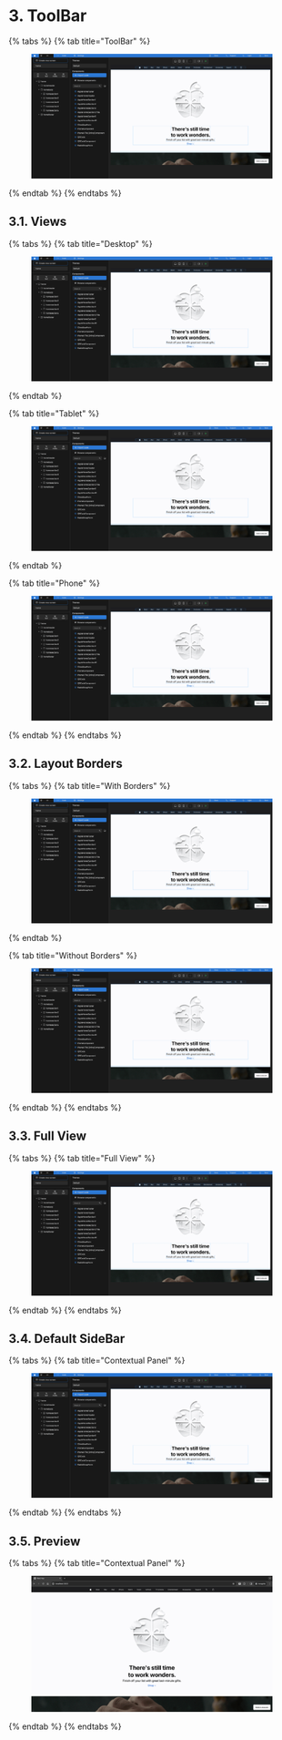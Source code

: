 # 3. ToolBar

{% tabs %}
{% tab title="ToolBar" %}
<figure><img src="../../../../.gitbook/assets/Agua_Apple_Demo.png" alt=""><figcaption></figcaption></figure>
{% endtab %}
{% endtabs %}



## 3.1. Views

{% tabs %}
{% tab title="Desktop" %}
<figure><img src="../../../../.gitbook/assets/Agua_Apple_Demo.png" alt=""><figcaption></figcaption></figure>
{% endtab %}

{% tab title="Tablet" %}
<figure><img src="../../../../.gitbook/assets/Agua_Apple_Demo.png" alt=""><figcaption></figcaption></figure>
{% endtab %}

{% tab title="Phone" %}
<figure><img src="../../../../.gitbook/assets/Agua_Apple_Demo.png" alt=""><figcaption></figcaption></figure>
{% endtab %}
{% endtabs %}



## 3.2. Layout Borders

{% tabs %}
{% tab title="With Borders" %}
<figure><img src="../../../../.gitbook/assets/Agua_Apple_Demo.png" alt=""><figcaption></figcaption></figure>
{% endtab %}

{% tab title="Without Borders" %}
<figure><img src="../../../../.gitbook/assets/Agua_Apple_Demo.png" alt=""><figcaption></figcaption></figure>
{% endtab %}
{% endtabs %}



## 3.3. Full View

{% tabs %}
{% tab title="Full View" %}
<figure><img src="../../../../.gitbook/assets/Agua_Apple_Demo.png" alt=""><figcaption></figcaption></figure>
{% endtab %}
{% endtabs %}



## 3.4. Default SideBar

{% tabs %}
{% tab title="Contextual Panel" %}
<figure><img src="../../../../.gitbook/assets/Agua_Apple_Demo.png" alt=""><figcaption></figcaption></figure>
{% endtab %}
{% endtabs %}



## 3.5. Preview

{% tabs %}
{% tab title="Contextual Panel" %}
<figure><img src="../../../../.gitbook/assets/Agua_Apple_Demo_LocalHost.png" alt=""><figcaption></figcaption></figure>
{% endtab %}
{% endtabs %}
